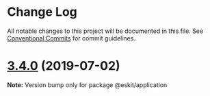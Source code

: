 # Change Log

All notable changes to this project will be documented in this file.
See [Conventional Commits](https://conventionalcommits.org) for commit guidelines.

# [3.4.0](https://github.com/authentik8/event-sourcing-kit/compare/v3.3.0...v3.4.0) (2019-07-02)

**Note:** Version bump only for package @eskit/application
